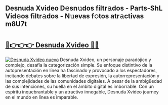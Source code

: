 ## Desnuda Xvideo D𝚎sn𝚞dos filtr𝚊dos - Parts-ShL Vid𝚎os filtr𝚊dos - N𝚞evas f𝚘tos atr𝚊ctivas m8U7t

# <h2><a href="http://mb4bf8.tromn.icu/?c=Desnuda+Xvideo">🔗👉👉👉 Desnuda Xvideo 🔗🔗</a></h2>

[![Desnuda Xvideo nuevo](https://i.imgur.com/pEAQMta.gif)](http://mb4bf8.tromn.icu/?c=Desnuda+Xvideo)
Desnuda Xvideo, un personaje paradójico y complejo, desafía la categorización simple. Su enfoque distintivo de la autopresentación en línea ha fascinado y provocado a los espectadores, incitando debates sobre la libertad de expresión, la autorrepresentación y las complejidades de las comunidades digitales. A pesar de la ambigüedad de sus intenciones, su huella en el ámbito digital es imborrable. Con un espíritu inquebrantable y un atractivo innegable, Desnuda Xvideo journey en el mundo en línea es imparable.
